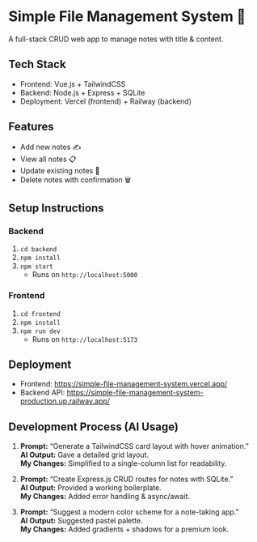 # Simple File Management System 📂

A full-stack CRUD web app to manage notes with title & content.

## Tech Stack
- Frontend: Vue.js + TailwindCSS
- Backend: Node.js + Express + SQLite
- Deployment: Vercel (frontend) + Railway (backend)

## Features
- Add new notes ✍️
- View all notes 📋
- Update existing notes 🔄
- Delete notes with confirmation 🗑️

## Setup Instructions
### Backend
1. `cd backend`
2. `npm install`
3. `npm start`
   - Runs on `http://localhost:5000`

### Frontend
1. `cd frontend`
2. `npm install`
3. `npm run dev`
   - Runs on `http://localhost:5173`

## Deployment
- Frontend: https://simple-file-management-system.vercel.app/
- Backend API: https://simple-file-management-system-production.up.railway.app/

## Development Process (AI Usage)
1. **Prompt:** “Generate a TailwindCSS card layout with hover animation.”  
   **AI Output:** Gave a detailed grid layout.  
   **My Changes:** Simplified to a single-column list for readability.  

2. **Prompt:** “Create Express.js CRUD routes for notes with SQLite.”  
   **AI Output:** Provided a working boilerplate.  
   **My Changes:** Added error handling & async/await.  

3. **Prompt:** “Suggest a modern color scheme for a note-taking app.”  
   **AI Output:** Suggested pastel palette.  
   **My Changes:** Added gradients + shadows for a premium look.  
